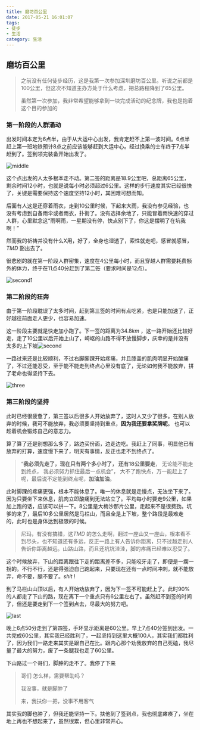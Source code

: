 ```yaml
---
title: 磨坊百公里
date: 2017-05-21 16:01:07
tags: 
- 徒步
- 生活
category: 生活
---
```


## 磨坊百公里

> 之前没有任何徒步经历，这是我第一次参加深圳磨坊百公里。听说之前都是100公里，但这次不知道主办方处于什么考虑，把总路程降到了65公里。
>
> 虽然第一次参加，我非常希望能够拿到一块完成活动的纪念牌，我也是抱着这个目的参加的

<!--more-->

### 第一阶段的人群涌动

出发时间本定为6点半，由于从大运中心出发，我肯定赶不上第一波时间。6点半赶上第一班地铁预计8点之前应该能够赶到大运中心。经过换乘的士车终于7点半赶到了。签到领完装备开始出发了。

![middle](/images/walk_in_mofang_2017/middle.JPG)

这个点出发的人太多根本走不动。第二签的距离是18.9公里吧，总距离65公里，剩余时间12小时，也就是说每小时必须超过6公里。这样的步行速度其实已经很快了，关键是需要保持这个速度坚持12小时，其困难可想而知。

后面有人这是还穿着雨衣，走到10公里时候，下起来大雨，我没有参见经验，也没有考虑到自备雨伞或者雨衣，扑街了。没有选择余地了，只能冒着雨快速的穿过人群，心里默念这“雨啊雨，一星期没有停，快点别下了，你这是摆明了在坑我啊！”

然而我的祈祷并没有什么X用，好了，全身也湿透了，索性就走吧，感冒就感冒，$TMD$  豁出去了。

很悲剧的就在第一阶段人群密集，速度在4公里每小时，而且穿越人群需要耗费额外的体力，终于在11点40分赶到了第二签（要求时间是12点）。

![second1](/images/walk_in_mofang_2017/second1.jpg)



### 第二阶段的狂奔

由于第一阶段耽误了太多时间，赶到第三签的时间有点吃紧，也是只能加速了，正好越往前面走人更少，也容易加速。

这一阶段主要就是快走加小跑了。下一签的距离为$34.8km$ ，这一路开始还比较好走，走了10公里以后开始上山了，崎岖的山路不得不放慢脚步，庆幸的是并没有太多的上下坡![second](/images/walk_in_mofang_2017/second.JPG)  

一路过来还是比较顺利，不过右脚脚踝开始疼痛，并且膝盖的肌肉明显开始酸痛了，不过还能忍受，至于能不能走到终点心里没有底了，无论如何我不能放弃，拼了老命也得坚持下去。

![three](/images/walk_in_mofang_2017/three.jpg) 

### 第三阶段的坚持

此时已经很疲惫了，第三签以后很多人开始放弃了，这时人又少了很多。在别人放弃的时候，我可不能放弃，我必须要坚持到重点，**因为我还要拿奖牌呢**。 也可以趁着机会锻炼自己的意志力。

算了算了还是别想那么多了，路边买份面，边走边吃。我赶上了同事，明显他已有放弃的打算，速度慢下来了，明天有事情，反正也走不到终点了。

> “**我必须先走了，现在只有两个多小时了， 还有18公里要走**， 无论能不能走到终点， 我必须努力抓住最后一点机会”， 大不了跑快点，万一能赶上了呢，最后说不定能到终点呢，**加油加油**。 

此时脚踝的疼痛更强，根本不能休息了。唯一的休息就是走慢点，无法坐下来了。因为只要坐下来休息，肌肉立即酸痛到无法站立了。平均每小时要走9公里，如果加上跑的话，应该可以拼一下。8公里是大梅沙那片公里，走起来不是很费劲。坑爹的来了，最后10多公里居然是马栏山，而且全是上下坡，整个路段是最难走的，此时也是身体达到极限的时候。

> 尼玛，有没有搞错，这$TMD$ 的怎么走啊，翻过一座山又一座山，根本看不到尽头，也不知道还有多远，反正一路上有人告诉你距离，只不过越走别人告诉你距离越远。山路山路，而且还坑坑洼洼，脚的疼痛已经难以忍受了。

这个时候放弃，下山的距离跟往下走的距离差不多，只能咬牙走了，即便是一瘸一拐的。不行不行，还是得强迫自己跑起来，只要现在还有一点时间冲刺，就不能放弃，命不要，腿不要了。$shit$ !

到了马栏山山顶以后，有人开始劝放弃了，因为下一签不可能赶上了。此时90%的人都走了下山的路，现在离下一个重点只有6公里左右了。虽然赶不到签的时间了，但还是要走到下一个签到点去，尽最大的努力吧。

![last](/images/walk_in_mofang_2017/last.jpg)



晚上6点50分走到了第四签，手环显示距离是60公里。早上7点40分签到出发。一共完成60公里，其实我已经胜利了，一起坚持到这里大概100人，其实我们都胜利了，因为我们一路走来其实是跟自己在比。跟内心那个劝我放弃的自己死磕，我尽量了最大的努力，废了一条腿我也走了60公里。

下山路过一个哥们，脚肿的走不了。我停了下来

> 哥们 怎么样，需要帮助吗？
>
> 我没事，就是脚肿了
>
> 来，我扶你一把，没事不用客气

其实我的脚也肿了，但我还能坚持一下。扶他到了签到点，我也彻底瘫痪了，坐在地上再也不想起来了，虽然很累，但心里非常开心。